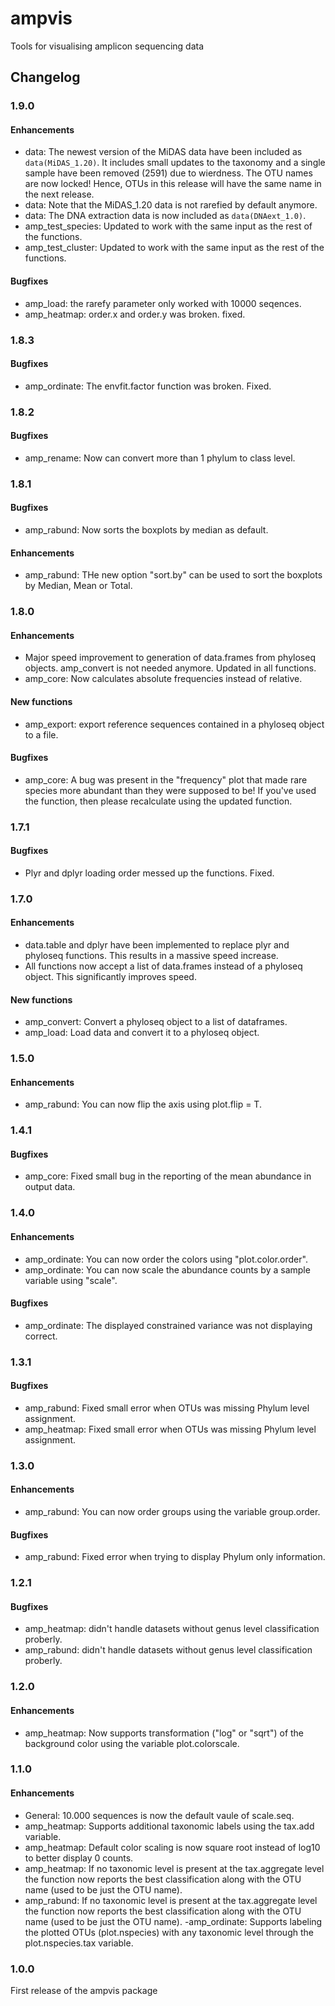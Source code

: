 ampvis
========

Tools for visualising amplicon sequencing data

## Changelog

### 1.9.0
#### Enhancements
  - data: The newest version of the MiDAS data have been included as `data(MiDAS_1.20)`. It includes small updates to the taxonomy and a single sample have been removed (2591) due to wierdness. The OTU names are now locked! Hence, OTUs in this release will have the same name in the next release.
  - data: Note that the MiDAS_1.20 data is not rarefied by default anymore.
  - data: The DNA extraction data is now included as `data(DNAext_1.0)`.
  - amp_test_species: Updated to work with the same input as the rest of the functions.
  - amp_test_cluster: Updated to work with the same input as the rest of the functions.
  
#### Bugfixes
  - amp_load: the rarefy parameter only worked with 10000 seqences.
  - amp_heatmap: order.x and order.y was broken. fixed.

### 1.8.3
#### Bugfixes
  - amp_ordinate: The envfit.factor function was broken. Fixed.

### 1.8.2
#### Bugfixes
  - amp_rename: Now can convert more than 1 phylum to class level.

### 1.8.1
#### Bugfixes
  - amp_rabund: Now sorts the boxplots by median as default.

#### Enhancements
  - amp_rabund: THe new option "sort.by" can be used to sort the boxplots by Median, Mean or Total. 

### 1.8.0
#### Enhancements 
 - Major speed improvement to generation of data.frames from phyloseq objects. amp_convert is not needed anymore. Updated in all functions.
 - amp_core: Now calculates absolute frequencies instead of relative.

#### New functions
 - amp_export: export reference sequences contained in a phyloseq object to a file.

#### Bugfixes
 - amp_core: A bug was present in the "frequency" plot that made rare species more abundant than they were supposed to be! If you've used the function, then please recalculate using the updated function.

### 1.7.1
#### Bugfixes
 - Plyr and dplyr loading order messed up the functions. Fixed.

### 1.7.0
#### Enhancements
 - data.table and dplyr have been implemented to replace plyr and phyloseq functions. This results in a massive speed increase.
 - All functions now accept a list of data.frames instead of a phyloseq object. This significantly improves speed.

#### New functions
 - amp_convert: Convert a phyloseq object to a list of dataframes.
 - amp_load: Load data and convert it to a phyloseq object.

### 1.5.0
#### Enhancements
 - amp_rabund: You can now flip the axis using plot.flip = T.

### 1.4.1
#### Bugfixes
 - amp_core: Fixed small bug in the reporting of the mean abundance in output data.

### 1.4.0
#### Enhancements
 - amp_ordinate: You can now order the colors using "plot.color.order".
 - amp_ordinate: You can now scale the abundance counts by a sample variable using "scale".
 
#### Bugfixes
 - amp_ordinate: The displayed constrained variance was not displaying correct. 

### 1.3.1
#### Bugfixes
 - amp_rabund: Fixed small error when OTUs was missing Phylum level assignment.
 - amp_heatmap: Fixed small error when OTUs was missing Phylum level assignment.

### 1.3.0
#### Enhancements
 - amp_rabund: You can now order groups using the variable group.order.

#### Bugfixes
 - amp_rabund: Fixed error when trying to display Phylum only information.

### 1.2.1
#### Bugfixes
  - amp_heatmap: didn't handle datasets without genus level classification proberly.
  - amp_rabund: didn't handle datasets without genus level classification proberly.

### 1.2.0
#### Enhancements
 - amp_heatmap: Now supports transformation ("log" or "sqrt") of the background color using the variable plot.colorscale.

### 1.1.0
#### Enhancements
 - General: 10.000 sequences is now the default vaule of scale.seq.
 - amp_heatmap: Supports additional taxonomic labels using the tax.add variable.
 - amp_heatmap: Default color scaling is now square root instead of log10 to better display 0 counts.
 - amp_heatmap: If no taxonomic level is present at the tax.aggregate level the function now reports the best classification along with the OTU name (used to be just the OTU name).
 - amp_rabund: If no taxonomic level is present at the tax.aggregate level the function now reports the best classification along with the OTU name (used to be just the OTU name).
 -amp_ordinate: Supports labeling the plotted OTUs (plot.nspecies) with any taxonomic level through the plot.nspecies.tax variable.

### 1.0.0
First release of the ampvis package